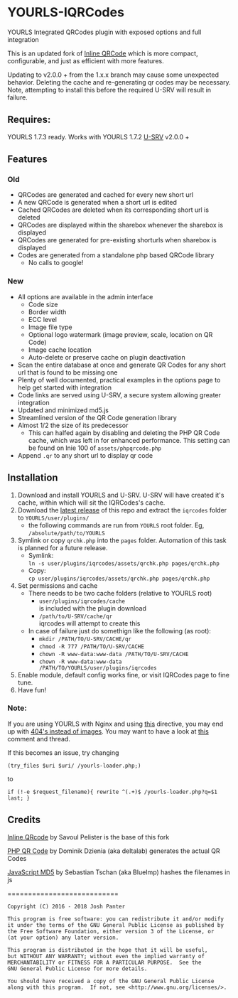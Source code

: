 # YOURLS-IQRCodes
YOURLS Integrated QRCodes plugin with exposed options and full integration

This is an updated fork of [Inline QRCode](http://techlister.com/plugins-2/qrcode-plugin-for-yourls/354/) which is more compact, configurable, and just as efficient with more features.

Updating to v2.0.0 + from the 1.x.x branch may cause some unexpected behavior. Deleting the cache and re-generating qr codes may be necessary. Note, attempting to install this before the required U-SRV will result in failure.

## Requires:
YOURLS 1.7.3 ready. Works with YOURLS 1.7.2
[U-SRV](https://github.com/joshp23/YOURLS-U-SRV) v2.0.0 +

## Features
### Old
* QRCodes are generated and cached for every new short url
* A new QRCode is generated when a short url is edited
* Cached QRCodes are deleted when its corresponding short url is deleted
* QRCodes are displayed within the sharebox whenever the sharebox is displayed
* QRCodes are generated for pre-existing shorturls when sharebox is displayed
* Codes are generated from a standalone php based QRCode library
  * No calls to google!

### New
* All options are available in the admin interface
  * Code size
  * Border width
  * ECC level
  * Image file type
  * Optional logo watermark (image preview, scale, location on QR Code)
  * Image cache location 
  * Auto-delete or preserve cache on plugin deactivation
* Scan the entire database at once and generate QR Codes for any short url that is found to be missing one
* Plenty of well documented, practical examples in the options page to help get started with integration
* Code links are served using U-SRV, a secure system allowing greater integration
* Updated and minimized md5.js
* Streamlined version of the QR Code generation library
* Almost 1/2 the size of its predecessor
  * This can halfed again by disabling and deleting the PHP QR Code cache, which was left in for enhanced performance. This setting can be found on lnie 100 of `assets/phpqrcode.php`
* Append `.qr` to any short url to display qr code

## Installation
1. Download and install YOURLS and U-SRV. U-SRV will have created it's cache, within which will sit the IQRCodes's cache.
2. Download the [latest release](https://github.com/joshp23/YOURLS-IQRCodes/releases/latest) of this repo and extract the `iqrcodes` folder to `YOURLS/user/plugins/`
	- the following commands are run from `YOURLS` root folder. Eg, `/absolute/path/to/YOURLS`
3. Symlink or copy `qrchk.php` into the `pages` folder. Automation of this task is planned for a future release.
    - Symlink:  
	  `ln -s user/plugins/iqrcodes/assets/qrchk.php pages/qrchk.php`  
    - Copy:  
	  `cp user/plugins/iqrcodes/assets/qrchk.php pages/qrchk.php`
3. Set permissions and cache
    -  There needs to be two cache folders (relative to YOURLS root)
       -  `user/plugins/iqrcodes/cache`   
       is included with the plugin download
       -  `/path/to/U-SRV/cache/qr`   
       iqrcodes will attempt to create this
    - In case of failure just do somethign like the following (as root):
      -  `mkdir /PATH/TO/U-SRV/CACHE/qr`
      -  `chmod -R 777 /PATH/TO/U-SRV/CACHE`
      -  `chown -R www-data:www-data /PATH/TO/U-SRV/CACHE`
      -  `chown -R www-data:www-data /PATH/TO/YOURLS/user/plugins/iqrcodes`
4. Enable module, default config works fine, or visit IQRCodes page to fine tune.
5. Have fun!

### Note: 
If you are using YOURLS with Nginx and using [this](https://github.com/YOURLS/YOURLS/wiki/Nginx-configuration) directive, you may end up with [404's instead of images](https://github.com/joshp23/YOURLS-IQRCodes/issues/21#issuecomment-326797121). You may want to have a look at [this](https://github.com/YOURLS/YOURLS/issues/1715#issuecomment-326797015) comment and thread. 

If this becomes an issue, try changing
```
(try_files $uri $uri/ /yourls-loader.php;)
```
to
```
if (!-e $request_filename){ rewrite ^(.+)$ /yourls-loader.php?q=$1 last; }
```
## Credits
[Inline QRcode](http://techlister.com/plugins-2/qrcode-plugin-for-yourls/354/) by Savoul Pelister is the base of this fork

[PHP QR Code](http://phpqrcode.sourceforge.net/) by Dominik Dzienia (aka deltalab) generates the actual QR Codes

[JavaScript MD5](https://blueimp.github.io/JavaScript-MD5/) by Sebastian Tschan (aka BlueImp) hashes the filenames in js

===========================

    Copyright (C) 2016 - 2018 Josh Panter

    This program is free software: you can redistribute it and/or modify
    it under the terms of the GNU General Public License as published by
    the Free Software Foundation, either version 3 of the License, or
    (at your option) any later version.

    This program is distributed in the hope that it will be useful,
    but WITHOUT ANY WARRANTY; without even the implied warranty of
    MERCHANTABILITY or FITNESS FOR A PARTICULAR PURPOSE.  See the
    GNU General Public License for more details.

    You should have received a copy of the GNU General Public License
    along with this program.  If not, see <http://www.gnu.org/licenses/>.

